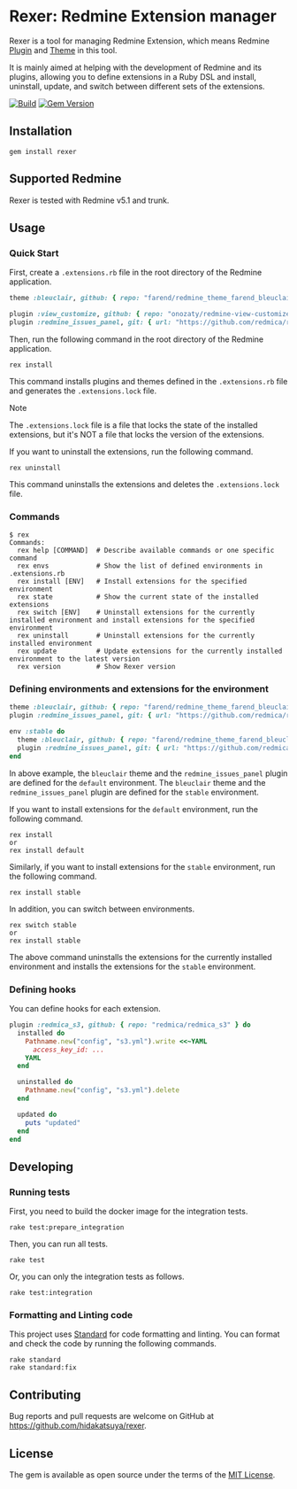 # Rexer: Redmine Extension manager

Rexer is a tool for managing Redmine Extension, which means Redmine [Plugin](https://www.redmine.org/projects/redmine/wiki/Plugins) and [Theme](https://www.redmine.org/projects/redmine/wiki/Themes) in this tool.

It is mainly aimed at helping with the development of Redmine and its plugins, allowing you to define extensions in a Ruby DSL and install, uninstall, update, and switch between different sets of the extensions.

[![Build](https://github.com/hidakatsuya/rexer/actions/workflows/build.yml/badge.svg)](https://github.com/hidakatsuya/rexer/actions/workflows/build.yml)
[![Gem Version](https://badge.fury.io/rb/rexer.svg)](https://badge.fury.io/rb/rexer)

## Installation

```
gem install rexer
```

## Supported Redmine

Rexer is tested with Redmine v5.1 and trunk.

## Usage

### Quick Start

First, create a `.extensions.rb` file in the root directory of the Redmine application.

```ruby
theme :bleuclair, github: { repo: "farend/redmine_theme_farend_bleuclair", branch: "support-propshaft" }

plugin :view_customize, github: { repo: "onozaty/redmine-view-customize", tag: "v3.5.2" }
plugin :redmine_issues_panel, git: { url: "https://github.com/redmica/redmine_issues_panel", tag: "v1.0.2" }
```

Then, run the following command in the root directory of the Redmine application.

```
rex install
```

This command installs plugins and themes defined in the `.extensions.rb` file and generates the `.extensions.lock` file.

> [!NOTE]
> The `.extensions.lock` file is a file that locks the state of the installed extensions, but it's NOT a file that locks the version of the extensions.

If you want to uninstall the extensions, run the following command.

```
rex uninstall
```

This command uninstalls the extensions and deletes the `.extensions.lock` file.

### Commands

```
$ rex
Commands:
  rex help [COMMAND]  # Describe available commands or one specific command
  rex envs            # Show the list of defined environments in .extensions.rb
  rex install [ENV]   # Install extensions for the specified environment
  rex state           # Show the current state of the installed extensions
  rex switch [ENV]    # Uninstall extensions for the currently installed environment and install extensions for the specified environment
  rex uninstall       # Uninstall extensions for the currently installed environment
  rex update          # Update extensions for the currently installed environment to the latest version
  rex version         # Show Rexer version
```

### Defining environments and extensions for the environment

```ruby
theme :bleuclair, github: { repo: "farend/redmine_theme_farend_bleuclair" }
plugin :redmine_issues_panel, git: { url: "https://github.com/redmica/redmine_issues_panel" }

env :stable do
  theme :bleuclair, github: { repo: "farend/redmine_theme_farend_bleuclair", branch: "support-propshaft" }
  plugin :redmine_issues_panel, git: { url: "https://github.com/redmica/redmine_issues_panel", tag: "v1.0.2" }
end
```

In above example, the `bleuclair` theme and the `redmine_issues_panel` plugin are defined for the `default` environment. The `bleuclair` theme and the `redmine_issues_panel` plugin are defined for the `stable` environment.

If you want to install extensions for the `default` environment, run the following command.

```
rex install
or
rex install default
```

Similarly, if you want to install extensions for the `stable` environment, run the following command.

```
rex install stable
```

In addition, you can switch between environments.

```
rex switch stable
or
rex install stable
```

The above command uninstalls the extensions for the currently installed environment and installs the extensions for the `stable` environment.

### Defining hooks

You can define hooks for each extension.

```ruby
plugin :redmica_s3, github: { repo: "redmica/redmica_s3" } do
  installed do
    Pathname.new("config", "s3.yml").write <<~YAML
      access_key_id: ...
    YAML
  end

  uninstalled do
    Pathname.new("config", "s3.yml").delete
  end

  updated do
    puts "updated"
  end
end
```

## Developing

### Running tests

First, you need to build the docker image for the integration tests.

```
rake test:prepare_integration
```

Then, you can run all tests.

```
rake test
```

Or, you can only the integration tests as follows.

```
rake test:integration
```

### Formatting and Linting code

This project uses [Standard](https://github.com/standardrb/standard) for code formatting and linting. You can format and check the code by running the following commands.

```
rake standard
rake standard:fix
```

## Contributing

Bug reports and pull requests are welcome on GitHub at https://github.com/hidakatsuya/rexer.

## License

The gem is available as open source under the terms of the [MIT License](https://opensource.org/licenses/MIT).
